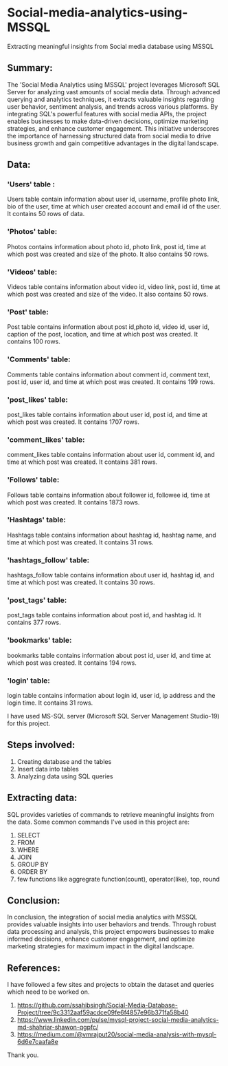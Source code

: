 # Social-media-analytics-using-MSSQL
Extracting meaningful insights from Social media database using MSSQL

## Summary:
The 'Social Media Analytics using MSSQL' project leverages Microsoft SQL Server for analyzing vast amounts of social media data. Through advanced querying and analytics techniques, it extracts valuable insights regarding user behavior, sentiment analysis, and trends across various platforms. By integrating SQL's powerful features with social media APIs, the project enables businesses to make data-driven decisions, optimize marketing strategies, and enhance customer engagement. This initiative underscores the importance of harnessing structured data from social media to drive business growth and gain competitive advantages in the digital landscape.

## Data:
### 'Users' table :
Users table contain information about user id, username, profile photo link, bio of the user, time at which user created account and email id of the user. It contains 50 rows of data.
### 'Photos' table:
Photos contains information about photo id, photo link, post id, time at which post was created and size of the photo. It also contains 50 rows.
### 'Videos' table:
Videos table contains information about video id, video link, post id, time at which post was created and size of the video. It also contains 50 rows.
### 'Post' table:
Post table contains information about post id,photo id, video id, user id, caption of the post, location, and time at which post was created. It contains 100 rows.
### 'Comments' table:
Comments table contains information about comment id, comment text, post id, user id, and time at which post was created. It contains 199 rows.
### 'post_likes' table:
post_likes table contains information about user id, post id, and time at which post was created. It contains 1707 rows.
### 'comment_likes' table:
comment_likes table contains information about user id, comment id, and time at which post was created. It contains 381 rows.
### 'Follows' table:
Follows table contains information about follower id, followee id, time at which post was created. It contains 1873 rows.
### 'Hashtags' table:
Hashtags table contains information about hashtag id, hashtag name, and time at which post was created. It contains 31 rows.
### 'hashtags_follow' table:
hashtags_follow table contains information about user id, hashtag id, and time at which post was created. It contains 30 rows.
### 'post_tags' table:
post_tags table contains information about post id, and hashtag id. It contains 377 rows.
### 'bookmarks' table:
bookmarks table contains information about post id, user id, and time at which post was created. It contains 194 rows.
### 'login' table:
login table contains information about login id, user id, ip address and the login time. It contains 31 rows.


I have used MS-SQL server (Microsoft SQL Server Management Studio-19) for this project. 


## Steps involved:
1. Creating database and the tables
2. Insert data into tables
3. Analyzing data using SQL queries

## Extracting data:
SQL provides varieties of commands to retrieve meaningful insights from the data. Some common commands I've used in this project are:
1. SELECT
2. FROM
3. WHERE
4. JOIN
5. GROUP BY
6. ORDER BY
7. few functions like aggregrate function(count), operator(like), top, round

## Conclusion:

In conclusion, the integration of social media analytics with MSSQL provides valuable insights into user behaviors and trends. Through robust data processing and analysis, this project empowers businesses to make informed decisions, enhance customer engagement, and optimize marketing strategies for maximum impact in the digital landscape.

## References:
I have followed a few sites and projects to obtain the dataset and queries which need to be worked on.
1. https://github.com/ssahibsingh/Social-Media-Database-Project/tree/9c3312aaf59acdce09fe6f4857e96b371fa58b40
2. https://www.linkedin.com/pulse/mysql-project-social-media-analytics-md-shahriar-shawon-qgpfc/
3. https://medium.com/@vmrajput20/social-media-analysis-with-mysql-6d6e7caafa8e

Thank you.

